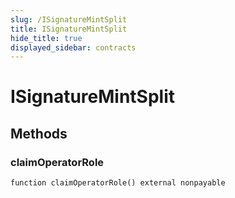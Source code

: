 ```yaml
---
slug: /ISignatureMintSplit
title: ISignatureMintSplit
hide_title: true
displayed_sidebar: contracts
---
```


# ISignatureMintSplit

## Methods

### claimOperatorRole

```solidity
function claimOperatorRole() external nonpayable
```
